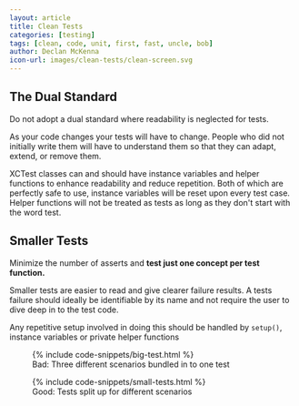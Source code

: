 ```yaml
---
layout: article
title: Clean Tests
categories: [testing]
tags: [clean, code, unit, first, fast, uncle, bob]
author: Declan McKenna
icon-url: images/clean-tests/clean-screen.svg
---
```


## The Dual Standard

Do not adopt a dual standard where readability is neglected for tests.

As your code changes your tests will have to
change. People who did not initially write them will have to understand them so that they can adapt, extend,
or remove them.

XCTest classes can and should have instance variables and helper functions to enhance readability and reduce repetition.
Both of which are perfectly safe to use, instance variables will be reset upon every test case.
Helper functions will not be treated as tests as long as they don't start with the word test.

## Smaller Tests
Minimize the number of asserts and **test just one concept per test function.**

Smaller tests are easier to read and give clearer failure results.
A tests failure should ideally be identifiable by its name and not require the user to dive deep in to the test code.

Any repetitive setup involved in doing this should be handled by <code>setup()</code>, instance variables or
private helper functions

<figure>
{% include code-snippets/big-test.html %}
<figcaption>Bad: Three different scenarios bundled in to one test</figcaption>
</figure>

<figure>
{% include code-snippets/small-tests.html %}
<figcaption>Good: Tests split up for different scenarios</figcaption>
</figure>
